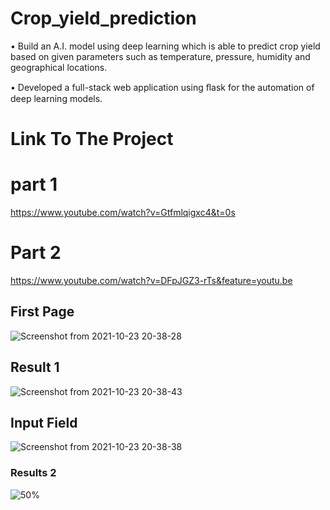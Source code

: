 # Crop_yield_prediction
• Build an A.I. model using deep learning which is able to predict crop yield
based on given parameters such as temperature, pressure, humidity and
geographical locations.

• Developed a full-stack web application using ﬂask for the automation of deep
learning models.

# Link To The Project

 # part 1
 
 https://www.youtube.com/watch?v=Gtfmlqigxc4&t=0s
 
 # Part 2
 
 https://www.youtube.com/watch?v=DFpJGZ3-rTs&feature=youtu.be
 
 ## First Page

 
![Screenshot from 2021-10-23 20-38-28](https://user-images.githubusercontent.com/58850584/138561955-b11ecb00-3cce-42e5-858d-068a1e964dbf.png)

## Result 1

![Screenshot from 2021-10-23 20-38-43](https://user-images.githubusercontent.com/58850584/138561961-90e28f31-4637-4ec3-8e86-27d5bb003829.png)

## Input Field

![Screenshot from 2021-10-23 20-38-38](https://user-images.githubusercontent.com/58850584/138561963-dcca8491-0a9a-4b95-9894-2d95d2e88e8a.png)

### Results 2

![50%](https://user-images.githubusercontent.com/58850584/138562065-784ab1a8-b10c-4ddf-949c-1d7f19627c8b.png)

